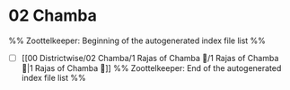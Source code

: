 # 02 Chamba
%% Zoottelkeeper: Beginning of the autogenerated index file list  %%
- [ ]  [[00 Districtwise/02 Chamba/1 Rajas of Chamba 👑/1 Rajas of Chamba 👑|1 Rajas of Chamba 👑]]
%% Zoottelkeeper: End of the autogenerated index file list  %%
